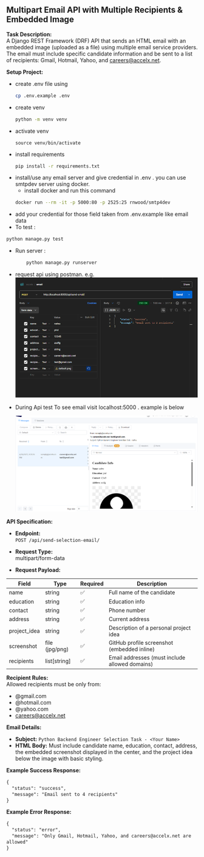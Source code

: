 ## Multipart Email API with Multiple Recipients & Embedded Image

**Task Description:**  
 A Django REST Framework (DRF) API that sends an HTML email with an embedded image (uploaded as a file) using multiple email service providers. The email must include specific candidate information and be sent to a list of recipients: Gmail, Hotmail, Yahoo, and careers@accelx.net.

**Setup Project:**
 - create .env file using 
    ```bash 
    cp .env.example .env
    ```
 - create venv 
    ```bash 
    python -m venv venv
    ```
 - activate venv 
    ```baash 
    source venv/bin/activate
    ```
 - install requirements
    ```bash 
    pip install -r requirements.txt
    ```
- install/use any email server  and give credential in .env . you can use smtpdev server using docker. 
    - install docker and run this command 
    ```bash 
    docker run --rm -it -p 5000:80 -p 2525:25 rnwood/smtp4dev
    ```
 - add your credential for those field taken from .env.example like email data
 - To test : 
 ```bash 
 python manage.py test
 ```
 - Run server : 
    ```bash 
        python manage.py runserver
    ``` 
 - request api using postman. e.g. 
    ![alt text](image-1.png)
 - During Api test To see email visit localhost:5000 . example is below

    ![mail response](image.png)
    
**API Specification:**  

- **Endpoint:**  
  `POST /api/send-selection-email/`

- **Request Type:**  
  multipart/form-data

- **Request Payload:**

| Field        | Type           | Required | Description                                  |
|--------------|----------------|----------|----------------------------------------------|
| name         | string         | ✅       | Full name of the candidate                   |
| education    | string         | ✅       | Education info                               |
| contact      | string         | ✅       | Phone number                                 |
| address      | string         | ✅       | Current address                              |
| project_idea | string         | ✅       | Description of a personal project idea       |
| screenshot   | file (jpg/png) | ✅       | GitHub profile screenshot (embedded inline)  |
| recipients   | list[string]   | ✅       | Email addresses (must include allowed domains)|

**Recipient Rules:**  
Allowed recipients must be only from:
- @gmail.com  
- @hotmail.com  
- @yahoo.com  
- careers@accelx.net

**Email Details:**  
- **Subject:** `Python Backend Engineer Selection Task - <Your Name>`
- **HTML Body:** Must include candidate name, education, contact, address, the embedded screenshot displayed in the center, and the project idea below the image with basic styling.

**Example Success Response:**
```
{
  "status": "success",
  "message": "Email sent to 4 recipients"
}
```

**Example Error Response:**
```
{
  "status": "error",
  "message": "Only Gmail, Hotmail, Yahoo, and careers@accelx.net are allowed"
}
```

